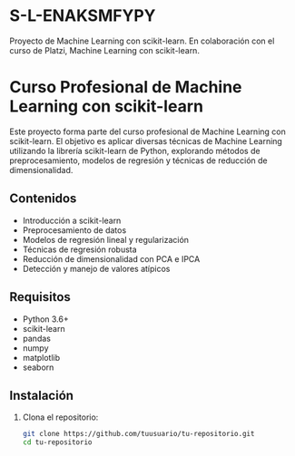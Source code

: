 # S-L-ENAKSMFYPY
Proyecto de Machine Learning con scikit-learn. En colaboración con el curso de Platzi, Machine Learning con scikit-learn. 

# Curso Profesional de Machine Learning con scikit-learn

Este proyecto forma parte del curso profesional de Machine Learning con scikit-learn. El objetivo es aplicar diversas técnicas de Machine Learning utilizando la librería scikit-learn de Python, explorando métodos de preprocesamiento, modelos de regresión y técnicas de reducción de dimensionalidad.

## Contenidos

- Introducción a scikit-learn
- Preprocesamiento de datos
- Modelos de regresión lineal y regularización
- Técnicas de regresión robusta
- Reducción de dimensionalidad con PCA e IPCA
- Detección y manejo de valores atípicos

## Requisitos

- Python 3.6+
- scikit-learn
- pandas
- numpy
- matplotlib
- seaborn

## Instalación

1. Clona el repositorio:

   ```bash
   git clone https://github.com/tuusuario/tu-repositorio.git
   cd tu-repositorio
